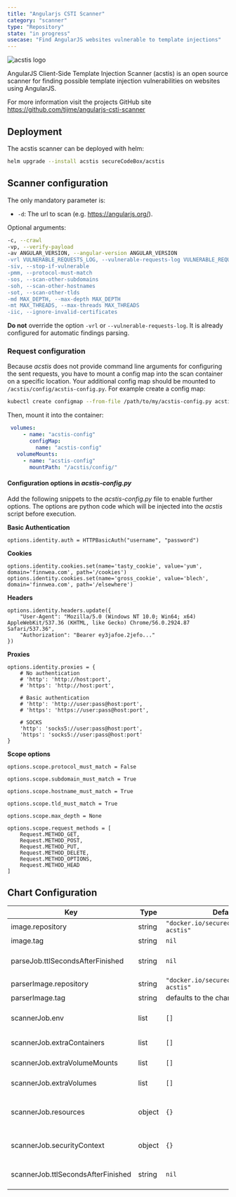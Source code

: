 ```yaml
---
title: "Angularjs CSTI Scanner"
category: "scanner"
type: "Repository"
state: "in progress"
usecase: "Find AngularJS websites vulnerable to template injections"
---
```


![acstis logo](https://rawgit.com/tijme/angularjs-csti-scanner/master/.github/logo.svg?pypi=png.from.svg)

AngularJS Client-Side Template Injection Scanner (acstis) is an open source scanner for
finding possible template injection vulnerabilities on websites using AngularJS.

For more information visit the projects GitHub site <https://github.com/tijme/angularjs-csti-scanner>

## Deployment

The acstis scanner can be deployed with helm:

```bash
helm upgrade --install acstis secureCodeBox/acstis
```

## Scanner configuration

The only mandatory parameter is:
- `-d`: The url to scan (e.g. https://angularjs.org/).

Optional arguments:

```bash
-c, --crawl                                                                      use the crawler to scan all the entire domain
-vp, --verify-payload                                                            use a javascript engine to verify if the payload was executed (otherwise false positives may occur)
-av ANGULAR_VERSION, --angular-version ANGULAR_VERSION                           manually pass the angular version (e.g. 1.4.2) if the automatic check doesn't work
-vrl VULNERABLE_REQUESTS_LOG, --vulnerable-requests-log VULNERABLE_REQUESTS_LOG  log all vulnerable requests to this file (e.g. /var/logs/acstis.log or urls.log)
-siv, --stop-if-vulnerable                                                       (crawler option) stop scanning if a vulnerability was found
-pmm, --protocol-must-match                                                      (crawler option) only scan pages with the same protocol as the starting point (e.g. only https)
-sos, --scan-other-subdomains                                                    (crawler option) also scan pages that have another subdomain than the starting point
-soh, --scan-other-hostnames                                                     (crawler option) also scan pages that have another hostname than the starting point
-sot, --scan-other-tlds                                                          (crawler option) also scan pages that have another tld than the starting point
-md MAX_DEPTH, --max-depth MAX_DEPTH                                             (crawler option) the maximum search depth (default is unlimited)
-mt MAX_THREADS, --max-threads MAX_THREADS                                       (crawler option) the maximum amount of simultaneous threads to use (default is 20)
-iic, --ignore-invalid-certificates                                              (crawler option) ignore invalid ssl certificates
```

**Do not** override the option `-vrl` or `--vulnerable-requests-log`. It is already configured for automatic findings parsing.

### Request configuration

Because *acstis* does not provide command line arguments for configuring the sent requests,
you have to mount a config map into the scan container on a specific location. Your additional config map should be
 mounted to `/acstis/config/acstis-config.py`. For example create a config map:

 ```bash
kubectl create configmap --from-file /path/to/my/acstis-config.py acstis-config
```

Then, mount it into the container:

```yaml
 volumes:
     - name: "acstis-config"
       configMap:
         name: "acstis-config"
   volumeMounts:
     - name: "acstis-config"
       mountPath: "/acstis/config/"
```

#### Configuration options in *acstis-config.py*

Add the following snippets to the *acstis-config.py* file to enable further options.
The options are python code which will be injected into the *acstis* script before execution.

**Basic Authentication**
```text
options.identity.auth = HTTPBasicAuth("username", "password")
```

**Cookies**
```text
options.identity.cookies.set(name='tasty_cookie', value='yum', domain='finnwea.com', path='/cookies')
options.identity.cookies.set(name='gross_cookie', value='blech', domain='finnwea.com', path='/elsewhere')
```

**Headers**
```text
options.identity.headers.update({
    "User-Agent": "Mozilla/5.0 (Windows NT 10.0; Win64; x64) AppleWebKit/537.36 (KHTML, like Gecko) Chrome/56.0.2924.87 Safari/537.36",
    "Authorization": "Bearer ey3jafoe.2jefo..."
})
```

**Proxies**
```text
options.identity.proxies = {
    # No authentication
    # 'http': 'http://host:port',
    # 'https': 'http://host:port',

    # Basic authentication
    # 'http': 'http://user:pass@host:port',
    # 'https': 'https://user:pass@host:port',

    # SOCKS
    'http': 'socks5://user:pass@host:port',
    'https': 'socks5://user:pass@host:port'
}
```

**Scope options**
```text
options.scope.protocol_must_match = False

options.scope.subdomain_must_match = True

options.scope.hostname_must_match = True

options.scope.tld_must_match = True

options.scope.max_depth = None

options.scope.request_methods = [
    Request.METHOD_GET,
    Request.METHOD_POST,
    Request.METHOD_PUT,
    Request.METHOD_DELETE,
    Request.METHOD_OPTIONS,
    Request.METHOD_HEAD
]
```

## Chart Configuration

| Key | Type | Default | Description |
|-----|------|---------|-------------|
| image.repository | string | `"docker.io/securecodebox/scanner-acstis"` | Container Image to run the scan |
| image.tag | string | `nil` | defaults to the charts version |
| parseJob.ttlSecondsAfterFinished | string | `nil` | seconds after which the kubernetes job for the parser will be deleted. Requires the Kubernetes TTLAfterFinished controller: https://kubernetes.io/docs/concepts/workloads/controllers/ttlafterfinished/ |
| parserImage.repository | string | `"docker.io/securecodebox/parser-acstis"` | Parser image repository |
| parserImage.tag | string | defaults to the charts version | Parser image tag |
| scannerJob.env | list | `[]` | Optional environment variables mapped into each scanJob (see: https://kubernetes.io/docs/tasks/inject-data-application/define-environment-variable-container/) |
| scannerJob.extraContainers | list | `[]` | Optional additional Containers started with each scanJob (see: https://kubernetes.io/docs/concepts/workloads/pods/init-containers/) |
| scannerJob.extraVolumeMounts | list | `[]` | Optional VolumeMounts mapped into each scanJob (see: https://kubernetes.io/docs/concepts/storage/volumes/) |
| scannerJob.extraVolumes | list | `[]` | Optional Volumes mapped into each scanJob (see: https://kubernetes.io/docs/concepts/storage/volumes/) |
| scannerJob.resources | object | `{}` | CPU/memory resource requests/limits (see: https://kubernetes.io/docs/tasks/configure-pod-container/assign-memory-resource/, https://kubernetes.io/docs/tasks/configure-pod-container/assign-cpu-resource/) |
| scannerJob.securityContext | object | `{}` | Optional securityContext set on scanner container (see: https://kubernetes.io/docs/tasks/configure-pod-container/security-context/) |
| scannerJob.ttlSecondsAfterFinished | string | `nil` | seconds after which the kubernetes job for the scanner will be deleted. Requires the Kubernetes TTLAfterFinished controller: https://kubernetes.io/docs/concepts/workloads/controllers/ttlafterfinished/ |
